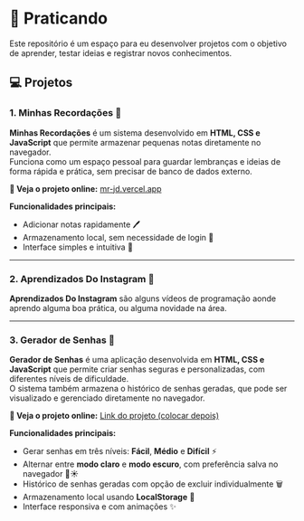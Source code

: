 # 🌟 Praticando

Este repositório é um espaço para eu desenvolver projetos com o objetivo de aprender, testar ideias e registrar novos conhecimentos.

## 💻 Projetos

### 1. Minhas Recordações 📝
**Minhas Recordações** é um sistema desenvolvido em **HTML, CSS e JavaScript** que permite armazenar pequenas notas diretamente no navegador.  
Funciona como um espaço pessoal para guardar lembranças e ideias de forma rápida e prática, sem precisar de banco de dados externo.

**🚀 Veja o projeto online:** [mr-jd.vercel.app](https://mr-jd.vercel.app)

**Funcionalidades principais:**
- Adicionar notas rapidamente 🖊️
- Armazenamento local, sem necessidade de login 💾
- Interface simples e intuitiva 🎨

---

### 2. Aprendizados Do Instagram 📝
**Aprendizados Do Instagram** são alguns vídeos de programação aonde aprendo alguma boa prática, ou alguma novidade na área.

---

### 3. Gerador de Senhas 🔐
**Gerador de Senhas** é uma aplicação desenvolvida em **HTML, CSS e JavaScript** que permite criar senhas seguras e personalizadas, com diferentes níveis de dificuldade.  
O sistema também armazena o histórico de senhas geradas, que pode ser visualizado e gerenciado diretamente no navegador.

**🚀 Veja o projeto online:** [Link do projeto (colocar depois)](#)

**Funcionalidades principais:**
- Gerar senhas em três níveis: **Fácil**, **Médio** e **Difícil** ⚡  
- Alternar entre **modo claro** e **modo escuro**, com preferência salva no navegador 🌙☀️  
- Histórico de senhas geradas com opção de excluir individualmente 🗑️  
- Armazenamento local usando **LocalStorage** 💾  
- Interface responsiva e com animações ✨
